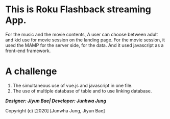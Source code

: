 # This is Roku Flashback streaming App. 

For the music and the movie contents, A user can choose between adult and kid use for movie session on the landing page.
For the movie session, it used the MAMP for the server side, for the data. And it used javascript as a front-end framework. 


A challenge
===============

1. The simultaneous use of vue.js and javascript in one file.
2. The use of multiple database of table and to use linking database. 

***Designer: Jiyun Bae|
Developer: Junhwa Jung***

Copyright (c) [2020] [Junwha Jung, Jiyun Bae]

